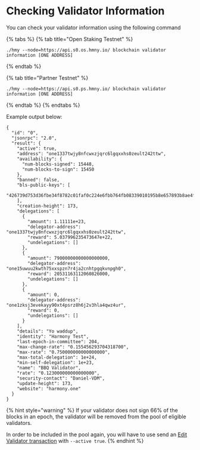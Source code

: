 # Checking Validator Information



You can check your validator information using the following command

{% tabs %}
{% tab title="Open Staking Testnet" %}
```text
./hmy --node=https://api.s0.os.hmny.io/ blockchain validator information [ONE ADDRESS]
```
{% endtab %}

{% tab title="Partner Testnet" %}
```
./hmy --node=https://api.s0.ps.hmny.io/ blockchain validator information [ONE ADDRESS]
```
{% endtab %}
{% endtabs %}

Example output below:

```text
{
  "id": "0",
  "jsonrpc": "2.0",
  "result": {
    "active": true,
    "address": "one1337twjy8nfcwxzjqrc6lgqxxhs0zeult242ttw",
    "availability": {
      "num-blocks-signed": 15448,
      "num-blocks-to-sign": 15450
    },
    "banned": false,
    "bls-public-keys": [
      "426739d753d36fbe34f8782c01faf0c224e6fbb764fb08339010195b8e657893b8ae4f9bcdad451060518e07a87b418e"
    ],
    "creation-height": 173,
    "delegations": [
      {
        "amount": 1.11111e+23,
        "delegator-address": "one1337twjy8nfcwxzjqrc6lgqxxhs0zeult242ttw",
        "reward": 5.037996235473647e+22,
        "undelegations": []
      },
      {
        "amount": 79000000000000000000,
        "delegator-address": "one15uwuu2kwth75xxspzn7r4ja2cnhtpgqkvnpgh0",
        "reward": 20531163112060826000,
        "undelegations": []
      },
      {
        "amount": 0,
        "delegator-address": "one1zksj3evekayy90xt4psrz8h6j2v3hla4qwz4ur",
        "reward": 0,
        "undelegations": []
      }
    ],
    "details": "Yo waddup",
    "identity": "Harmony Test",
    "last-epoch-in-committee": 204,
    "max-change-rate": "0.155456293704318700",
    "max-rate": "0.750000000000000000",
    "max-total-delegation": 1e+24,
    "min-self-delegation": 1e+23,
    "name": "BBQ Validator",
    "rate": "0.123000000000000000",
    "security-contact": "Daniel-VDM",
    "update-height": 173,
    "website": "harmony.one"
  }
}
```

{% hint style="warning" %}
If your validator does not sign 66% of the blocks in an epoch, the validator will be removed from the pool of eligible validators.

In order to be included in the pool again, you will have to use send an [Edit Validator transaction](https://docs.harmony.one/validators/validator/managing-your-validator/changing-your-validator-profile) with `--active true`.
{% endhint %}

